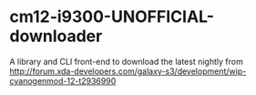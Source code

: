 # cm12-i9300-UNOFFICIAL-downloader
A library and CLI front-end to download the latest nightly from http://forum.xda-developers.com/galaxy-s3/development/wip-cyanogenmod-12-t2936990
